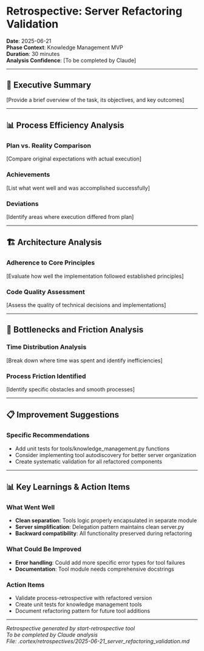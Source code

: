 # Retrospective: Server Refactoring Validation

**Date**: 2025-06-21  
**Phase Context**: Knowledge Management MVP  
**Duration**: 30 minutes  
**Analysis Confidence**: [To be completed by Claude]  

---

## 🎯 Executive Summary

[Provide a brief overview of the task, its objectives, and key outcomes]

---

## 📊 Process Efficiency Analysis

### Plan vs. Reality Comparison
[Compare original expectations with actual execution]

### Achievements
[List what went well and was accomplished successfully]

### Deviations  
[Identify areas where execution differed from plan]

---

## 🏗️ Architecture Analysis

### Adherence to Core Principles
[Evaluate how well the implementation followed established principles]

### Code Quality Assessment
[Assess the quality of technical decisions and implementations]

---

## 🚧 Bottlenecks and Friction Analysis

### Time Distribution Analysis
[Break down where time was spent and identify inefficiencies]

### Process Friction Identified
[Identify specific obstacles and smooth processes]

---

## 📋 Improvement Suggestions

### Specific Recommendations
- Add unit tests for tools/knowledge_management.py functions
- Consider implementing tool autodiscovery for better server organization
- Create systematic validation for all refactored components

---

## 📊 Key Learnings & Action Items

### What Went Well
- **Clean separation**: Tools logic properly encapsulated in separate module
- **Server simplification**: Delegation pattern maintains clean server.py
- **Backward compatibility**: All functionality preserved during refactoring

### What Could Be Improved
- **Error handling**: Could add more specific error types for tool failures
- **Documentation**: Tool module needs comprehensive docstrings

### Action Items
- Validate process-retrospective with refactored version
- Create unit tests for knowledge management tools
- Document refactoring pattern for future tool additions

---

*Retrospective generated by start-retrospective tool*  
*To be completed by Claude analysis*  
*File: .cortex/retrospectives/2025-06-21_server_refactoring_validation.md*
